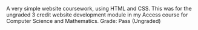 A very simple website coursework, using HTML and CSS. This was for the ungraded 3 credit website development module in my Access course for Computer Science and Mathematics. Grade: Pass (Ungraded)

